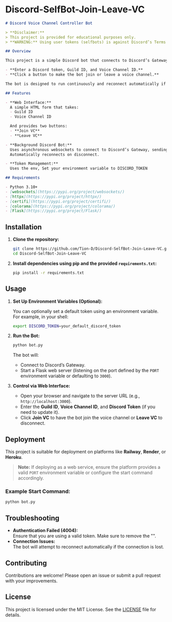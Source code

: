 # Discord-SelfBot-Join-Leave-VC

```markdown
# Discord Voice Channel Controller Bot

> **Disclaimer:**  
> This project is provided for educational purposes only.  
> **WARNING:** Using user tokens (selfbots) is against Discord’s Terms of Service and may lead to account termination. It is recommended to use a **bot token** from the [Discord Developer Portal](https://discord.com/developers/applications).

## Overview

This project is a simple Discord bot that connects to Discord’s Gateway via websockets and lets you control its voice channel connection through a web interface built with Flask. With the web interface, you can:

- **Enter a Discord token, Guild ID, and Voice Channel ID.**
- **Click a button to make the bot join or leave a voice channel.**

The bot is designed to run continuously and reconnect automatically if the connection is lost. It also allows you to update the token on the fly via the web form.

## Features

- **Web Interface:**  
  A simple HTML form that takes:
  - Guild ID
  - Voice Channel ID

  And provides two buttons:
  - **Join VC**
  - **Leave VC**

- **Background Discord Bot:**  
  Uses asynchronous websockets to connect to Discord’s Gateway, sending Identify and heartbeat payloads.  
  Automatically reconnects on disconnect.

- **Token Management:**  
  Uses the env, Set your environment variable to DISCORD_TOKEN

## Requirements

- Python 3.10+
- [websockets](https://pypi.org/project/websockets/)
- [httpx](https://pypi.org/project/httpx/)
- [certifi](https://pypi.org/project/certifi/)
- [colorama](https://pypi.org/project/colorama/)
- [Flask](https://pypi.org/project/Flask/)
```
## Installation

1. **Clone the repository:**

   ```bash
   git clone https://github.com/Tion-D/Discord-SelfBot-Join-Leave-VC.git
   cd Discord-SelfBot-Join-Leave-VC
   ```

2. **Install dependencies using pip and the provided `requirements.txt`:**

   ```bash
   pip install -r requirements.txt
   ```

## Usage

1. **Set Up Environment Variables (Optional):**

   You can optionally set a default token using an environment variable.  
   For example, in your shell:

   ```bash
   export DISCORD_TOKEN=your_default_discord_token
   ```

2. **Run the Bot:**

   ```bash
   python bot.py
   ```

   The bot will:
   - Connect to Discord’s Gateway.
   - Start a Flask web server (listening on the port defined by the `PORT` environment variable or defaulting to `3000`).

3. **Control via Web Interface:**

   - Open your browser and navigate to the server URL (e.g., `http://localhost:3000`).
   - Enter the **Guild ID**, **Voice Channel ID**, and **Discord Token** (if you need to update it).
   - Click **Join VC** to have the bot join the voice channel or **Leave VC** to disconnect.

## Deployment

This project is suitable for deployment on platforms like **Railway**, **Render**, or **Heroku**.  
> **Note:** If deploying as a web service, ensure the platform provides a valid `PORT` environment variable or configure the start command accordingly.

### Example Start Command:
```bash
python bot.py
```

## Troubleshooting

- **Authentication Failed (4004):**  
  Ensure that you are using a valid token. Make sure to remove the "".
- **Connection Issues:**  
  The bot will attempt to reconnect automatically if the connection is lost.

## Contributing

Contributions are welcome! Please open an issue or submit a pull request with your improvements.

## License

This project is licensed under the MIT License. See the [LICENSE](LICENSE) file for details.
```
